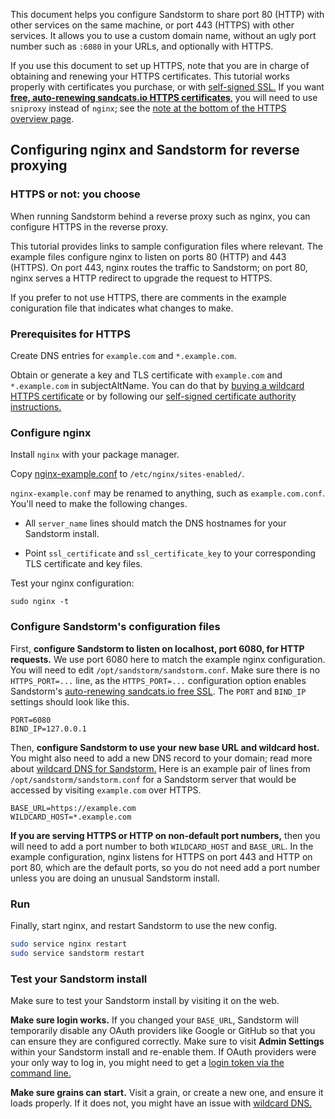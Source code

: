 This document helps you configure Sandstorm to share port 80 (HTTP) with other services on the same
machine, or port 443 (HTTPS) with other services. It allows you to use a custom domain name, without
an ugly port number such as `:6080` in your URLs, and optionally with HTTPS.

If you use this document to set up HTTPS, note that you are in charge of obtaining and renewing your
HTTPS certificates.  This tutorial works properly with certificates you purchase, or with
[self-signed SSL.](self-signed.md) If you want [**free, auto-renewing sandcats.io HTTPS
certificates**,](ssl.md) you will need to use `sniproxy` instead of `nginx`; see the [note at the
bottom of the HTTPS overview page](ssl.md).

## Configuring nginx and Sandstorm for reverse proxying

### HTTPS or not: you choose

When running Sandstorm behind a reverse proxy such as nginx, you can configure HTTPS in the reverse
proxy.

This tutorial provides links to sample configuration files where relevant. The example files
configure nginx to listen on ports 80 (HTTP) and 443 (HTTPS). On port 443, nginx routes the traffic
to Sandstorm; on port 80, nginx serves a HTTP redirect to upgrade the request to HTTPS.

If you prefer to not use HTTPS, there are comments in the example coniguration file that indicates
what changes to make.

### Prerequisites for HTTPS

Create DNS entries for `example.com` and `*.example.com`.

Obtain or generate a key and TLS certificate with `example.com` and `*.example.com` in
subjectAltName. You can do that by [buying a wildcard HTTPS
certificate](https://google.com/search?q=cheap+wildcard+ssl) or by following our [self-signed
certificate authority instructions.](self-signed.md)

### Configure nginx

Install `nginx` with your package manager.

Copy [nginx-example.conf](https://github.com/sandstorm-io/sandstorm/blob/master/docs/administering/sample-config/nginx-example.conf) to `/etc/nginx/sites-enabled/`.

`nginx-example.conf` may be renamed to anything, such as `example.com.conf`. You'll need to make the following changes.

- All `server_name` lines should match the DNS hostnames for your Sandstorm install.

- Point `ssl_certificate` and `ssl_certificate_key` to your corresponding TLS certificate and key files.

Test your nginx configuration:

`sudo nginx -t`

### Configure Sandstorm's configuration files

First, **configure Sandstorm to listen on localhost, port 6080, for HTTP requests.** We use port
6080 here to match the example nginx configuration. You will need to edit
`/opt/sandstorm/sandstorm.conf`. Make sure there is no `HTTPS_PORT=...` line, as the
`HTTPS_PORT=...` configuration option enables Sandstorm's [auto-renewing sandcats.io free
SSL](sandcats.md). The `PORT` and `BIND_IP` settings should look like this.

```
PORT=6080
BIND_IP=127.0.0.1
```

Then, **configure Sandstorm to use your new base URL and wildcard host.** You might also need to add
a new DNS record to your domain; read more about [wildcard DNS for Sandstorm.](wildcard.md) Here is
an example pair of lines from `/opt/sandstorm/sandstorm.conf` for a Sandstorm server that would be
accessed by visiting `example.com` over HTTPS.

```
BASE_URL=https://example.com
WILDCARD_HOST=*.example.com
```

**If you are serving HTTPS or HTTP on non-default port numbers,** then you will need to add a port
number to both `WILDCARD_HOST` and `BASE_URL`.  In the example configuration, nginx listens for
HTTPS on port 443 and HTTP on port 80, which are the default ports, so you do not need add a port
number unless you are doing an unusual Sandstorm install.

### Run

Finally, start nginx, and restart Sandstorm to use the new config.

```bash
sudo service nginx restart
sudo service sandstorm restart
```

### Test your Sandstorm install

Make sure to test your Sandstorm install by visiting it on the web.

**Make sure login works.** If you changed your `BASE_URL`, Sandstorm will temporarily disable any
OAuth providers like Google or GitHub so that you can ensure they are configured correctly. Make
sure to visit **Admin Settings** within your Sandstorm install and re-enable them. If OAuth
providers were your only way to log in, you might need to get a [login token via the command
line.](faq.md#how-do-i-log-in-if-theres-a-problem-with-logging-in-via-the-web)

**Make sure grains can start.** Visit a grain, or create a new one, and ensure it loads properly. If
it does not, you might have an issue with [wildcard DNS.](wildcard.md)

